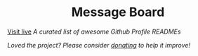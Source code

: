 <h1 align="center">Message Board </h1>
  <a href="https://peaceful-taiga-91815.herokuapp.com/">Visit live</a>
<i>A curated list of awesome Github Profile READMEs</i>


<i>Loved the project? Please consider [donating](https://paypal.me/abhisheknaiidu) to help it improve!</i>

